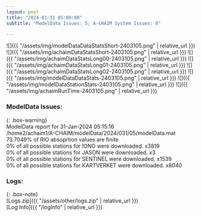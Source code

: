 ```yaml
---
layout: post
title: "2024-01-31 05:00:00"
subtitle: "ModelData Issues: 5; A-CHAIM System Issues: 0"

---
```


![]({{ "/assets/img/modelDataDataStatsShort-2403105.png" | relative_url }})
![]({{ "/assets/img/achaimDataStatsShort-2403105.png" | relative_url }})
![]({{ "/assets/img/achaimDataStatsLong00-2403105.png" | relative_url }})
![]({{ "/assets/img/achaimDataStatsLong01-2403105.png" | relative_url }})
![]({{ "/assets/img/achaimDataStatsLong02-2403105.png" | relative_url }})
![]({{ "/assets/img/modelDataDataStats-2403105.png" | relative_url }})
![]({{ "/assets/img/modelDataStationStats-2403105.png" | relative_url }})
![]({{ "/assets/img/achaimRunTime-2403105.png" | relative_url }})


### ModelData Issues:  
  
{: .box-warning}  
 ModelData report for 31-Jan-2024 05:15:16   
 /home2/achaim1/A-CHAIM/modelData/2024/031/05/modelData.mat   
 73.7049% of RIO absoprtion values are finite   
 0% of all possible stations for IONO were downloaded. x3819   
 0% of all possible stations for JASON were downloaded. x3   
 0% of all possible stations for SENTINEL were downloaded. x1539   
 0% of all possible stations for KARTVERKET were downloaded. x8040   
  


### Logs:  
  
{: .box-note}  
[Logs.zip]({{ "/assets/other/logs.zip" | relative_url }})  
[Log Info]({{ "/logInfo" | relative_url }})  
